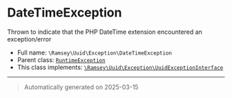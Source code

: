 
# DateTimeException

Thrown to indicate that the PHP DateTime extension encountered an exception/error



* Full name: `\Ramsey\Uuid\Exception\DateTimeException`
* Parent class: [`RuntimeException`](../../../RuntimeException.md)
* This class implements:
[`\Ramsey\Uuid\Exception\UuidExceptionInterface`](./UuidExceptionInterface.md)






***
> Automatically generated on 2025-03-15

